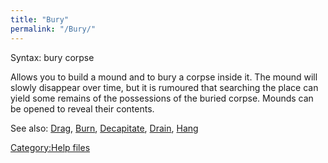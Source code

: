 ```yaml
---
title: "Bury"
permalink: "/Bury/"
---
```


Syntax: bury corpse

Allows you to build a mound and to bury a corpse inside it. The mound
will slowly disappear over time, but it is rumoured that searching the
place can yield some remains of the possessions of the buried corpse.
Mounds can be opened to reveal their contents.

See also: [Drag](Drag "wikilink"), [Burn](Burn "wikilink"),
[Decapitate](Decapitate "wikilink"), [Drain](Drain "wikilink"),
[Hang](Hang "wikilink")

[Category:Help files](Category:Help_files "wikilink")